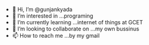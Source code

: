 - 👋 Hi, I’m @gunjankyada
- 👀 I’m interested in ...programing
- 🌱 I’m currently learning ...internet of things at GCET
- 💞️ I’m looking to collaborate on ...my own bussinus
- 📫 How to reach me ...by my gmail

<!---
gunjankyada/gunjankyada is a ✨ special ✨ repository because its `README.md` (this file) appears on your GitHub profile.
You can click the Preview link to take a look at your changes.
--->
